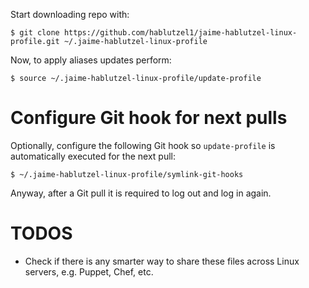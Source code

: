 Start downloading repo with:

```
$ git clone https://github.com/hablutzel1/jaime-hablutzel-linux-profile.git ~/.jaime-hablutzel-linux-profile
```

Now, to apply aliases updates perform:

```
$ source ~/.jaime-hablutzel-linux-profile/update-profile
```
# Configure Git hook for next pulls #

Optionally, configure the following Git hook so `update-profile` is automatically executed for the next pull:

```
$ ~/.jaime-hablutzel-linux-profile/symlink-git-hooks
```

Anyway, after a Git pull it is required to log out and log in again.

# TODOS #

* Check if there is any smarter way to share these files across Linux servers, e.g. Puppet, Chef, etc.

